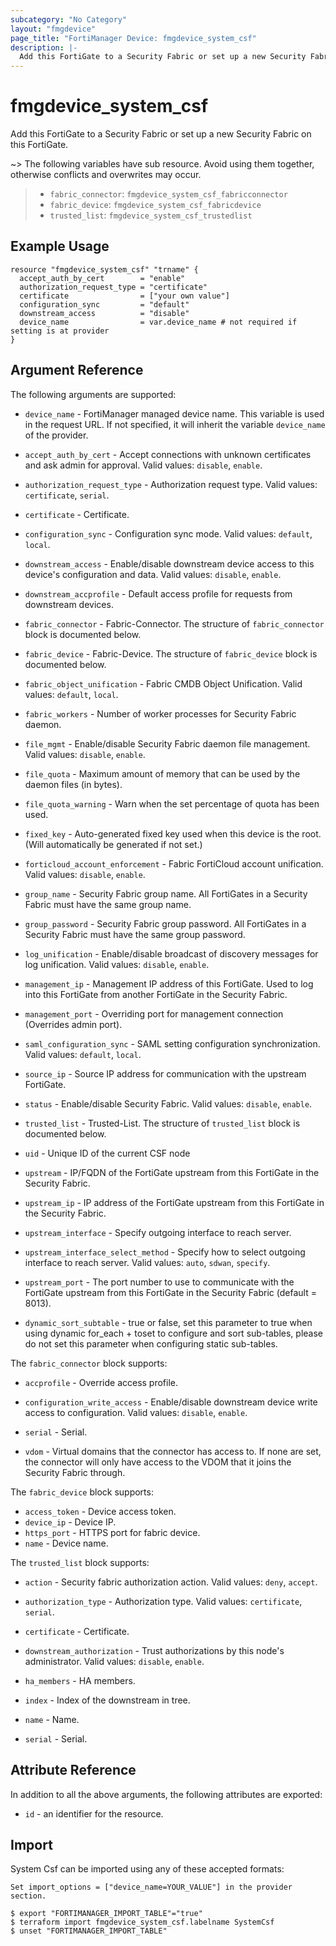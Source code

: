 ```yaml
---
subcategory: "No Category"
layout: "fmgdevice"
page_title: "FortiManager Device: fmgdevice_system_csf"
description: |-
  Add this FortiGate to a Security Fabric or set up a new Security Fabric on this FortiGate.
---
```


# fmgdevice_system_csf
Add this FortiGate to a Security Fabric or set up a new Security Fabric on this FortiGate.

~> The following variables have sub resource. Avoid using them together, otherwise conflicts and overwrites may occur.
>- `fabric_connector`: `fmgdevice_system_csf_fabricconnector`
>- `fabric_device`: `fmgdevice_system_csf_fabricdevice`
>- `trusted_list`: `fmgdevice_system_csf_trustedlist`



## Example Usage

```hcl
resource "fmgdevice_system_csf" "trname" {
  accept_auth_by_cert        = "enable"
  authorization_request_type = "certificate"
  certificate                = ["your own value"]
  configuration_sync         = "default"
  downstream_access          = "disable"
  device_name                = var.device_name # not required if setting is at provider
}
```

## Argument Reference


The following arguments are supported:

* `device_name` - FortiManager managed device name. This variable is used in the request URL. If not specified, it will inherit the variable `device_name` of the provider.

* `accept_auth_by_cert` - Accept connections with unknown certificates and ask admin for approval. Valid values: `disable`, `enable`.

* `authorization_request_type` - Authorization request type. Valid values: `certificate`, `serial`.

* `certificate` - Certificate.
* `configuration_sync` - Configuration sync mode. Valid values: `default`, `local`.

* `downstream_access` - Enable/disable downstream device access to this device's configuration and data. Valid values: `disable`, `enable`.

* `downstream_accprofile` - Default access profile for requests from downstream devices.
* `fabric_connector` - Fabric-Connector. The structure of `fabric_connector` block is documented below.
* `fabric_device` - Fabric-Device. The structure of `fabric_device` block is documented below.
* `fabric_object_unification` - Fabric CMDB Object Unification. Valid values: `default`, `local`.

* `fabric_workers` - Number of worker processes for Security Fabric daemon.
* `file_mgmt` - Enable/disable Security Fabric daemon file management. Valid values: `disable`, `enable`.

* `file_quota` - Maximum amount of memory that can be used by the daemon files (in bytes).
* `file_quota_warning` - Warn when the set percentage of quota has been used.
* `fixed_key` - Auto-generated fixed key used when this device is the root. (Will automatically be generated if not set.)
* `forticloud_account_enforcement` - Fabric FortiCloud account unification. Valid values: `disable`, `enable`.

* `group_name` - Security Fabric group name. All FortiGates in a Security Fabric must have the same group name.
* `group_password` - Security Fabric group password. All FortiGates in a Security Fabric must have the same group password.
* `log_unification` - Enable/disable broadcast of discovery messages for log unification. Valid values: `disable`, `enable`.

* `management_ip` - Management IP address of this FortiGate. Used to log into this FortiGate from another FortiGate in the Security Fabric.
* `management_port` - Overriding port for management connection (Overrides admin port).
* `saml_configuration_sync` - SAML setting configuration synchronization. Valid values: `default`, `local`.

* `source_ip` - Source IP address for communication with the upstream FortiGate.
* `status` - Enable/disable Security Fabric. Valid values: `disable`, `enable`.

* `trusted_list` - Trusted-List. The structure of `trusted_list` block is documented below.
* `uid` - Unique ID of the current CSF node
* `upstream` - IP/FQDN of the FortiGate upstream from this FortiGate in the Security Fabric.
* `upstream_ip` - IP address of the FortiGate upstream from this FortiGate in the Security Fabric.
* `upstream_interface` - Specify outgoing interface to reach server.
* `upstream_interface_select_method` - Specify how to select outgoing interface to reach server. Valid values: `auto`, `sdwan`, `specify`.

* `upstream_port` - The port number to use to communicate with the FortiGate upstream from this FortiGate in the Security Fabric (default = 8013).
* `dynamic_sort_subtable` - true or false, set this parameter to true when using dynamic for_each + toset to configure and sort sub-tables, please do not set this parameter when configuring static sub-tables.

The `fabric_connector` block supports:

* `accprofile` - Override access profile.
* `configuration_write_access` - Enable/disable downstream device write access to configuration. Valid values: `disable`, `enable`.

* `serial` - Serial.
* `vdom` - Virtual domains that the connector has access to. If none are set, the connector will only have access to the VDOM that it joins the Security Fabric through.

The `fabric_device` block supports:

* `access_token` - Device access token.
* `device_ip` - Device IP.
* `https_port` - HTTPS port for fabric device.
* `name` - Device name.

The `trusted_list` block supports:

* `action` - Security fabric authorization action. Valid values: `deny`, `accept`.

* `authorization_type` - Authorization type. Valid values: `certificate`, `serial`.

* `certificate` - Certificate.
* `downstream_authorization` - Trust authorizations by this node's administrator. Valid values: `disable`, `enable`.

* `ha_members` - HA members.
* `index` - Index of the downstream in tree.
* `name` - Name.
* `serial` - Serial.


## Attribute Reference

In addition to all the above arguments, the following attributes are exported:
* `id` - an identifier for the resource.

## Import

System Csf can be imported using any of these accepted formats:
```
Set import_options = ["device_name=YOUR_VALUE"] in the provider section.

$ export "FORTIMANAGER_IMPORT_TABLE"="true"
$ terraform import fmgdevice_system_csf.labelname SystemCsf
$ unset "FORTIMANAGER_IMPORT_TABLE"
```

